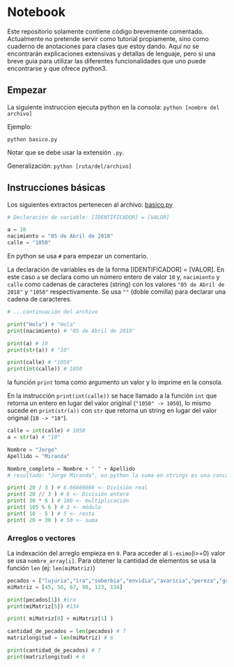 # Notebook
Este repositorio solamente contiene código brevemente comentado. Actualmente no pretende servir como tutorial propiamente, sino como cuaderno de anotaciones para clases que estoy dando. Aquí no se encontrarán explicaciones extensivas y detallas de lenguaje, pero si una breve guia para utilizar las diferentes funcionalidades que uno puede encontrarse y que ofrece python3.

## Empezar
La siguiente instruccion ejecuta python en la consola: `python [nombre del archivo]`

Ejemplo:
```
python basico.py
```
Notar que se debe usar la extensión `.py`.

Generalización: `python [ruta/del/archivo]`


## Instrucciones básicas
Los siguientes extractos pertenecen al archivo: [basico.py](basico.py)

```python
# Declaración de variable: [IDENTIFICADOR] = [VALOR]

a = 10
nacimiento = "05 de Abril de 2018"
calle = "1050"

```
En python se usa `#` para empezar un comentario.

La declaración de variables es de la forma  [IDENTIFICADOR] = [VALOR].
En este caso `a` se declara como un número entero de valor `10` y, `nacimiento` y `calle` como cadenas de caracteres (string) con los valores `"05 de Abril de 2018"` y `"1050"` respectivamente. Se usa `""` (doble comilla) para declarar una cadena de caracteres.

```python
# ...continuación del archivo

print("Hola") # "Hola"
print(nacimiento) # "05 de Abril de 2018"

print(a) # 10
print(str(a)) # "10"

print(calle) # "1050"
print(int(calle)) # 1050
```
la función `print` toma como argumento un valor y lo imprime en la consola.

En la instrucción `print(int(calle))` se hace llamado a la función `int` que retorna un entero en lugar del valor original (`"1050" -> 1050`), lo mismo sucede en `print(str(a))` con `str` que retorna un string en lugar del valor original (`10 -> "10"`).

```python
calle = int(calle) # 1050
a = str(a) # "10"

Nombre = "Jorge"
Apellido = "Miranda"

Nombre_completo = Nombre + " " + Apellido
# resultado: "Jorge Miranda", en python la suma en strings es una concatenación.

print( 20 / 3 ) # 6.66666666 <- División real
print( 20 // 3 ) # 6 <- División entera
print( 30 * 6 ) # 180 <- multiplicación
print( 105 % 6 ) # 3 <- módulo
print( 10 - 5 ) # 5 <- resta
print( 20 + 30 ) # 50 <- suma
```

### Arreglos o vectores
La indexación del arreglo empieza en `0`. Para acceder al `ì-esimo`(i>=0) valor se usa `nombre_array[i]`. Para obtener la cantidad de elementos se usa la función `len` (ej: `len(miMatriz)`)

```python
pecados = ["lujuria","ira","soberbia","envidia","avaricia","pereza","gula"]
miMatriz = [45, 56, 67, 90, 123, 134]

print(pecados[1]) #ira
print(miMatriz[5]) #134

print( miMatriz[0] + miMatriz[1] )

cantidad_de_pecados = len(pecados) # 7
matrizlongitud = len(miMatriz) # 6

print(cantidad_de_pecados) # 7
print(matrizlongitud) # 6
```
